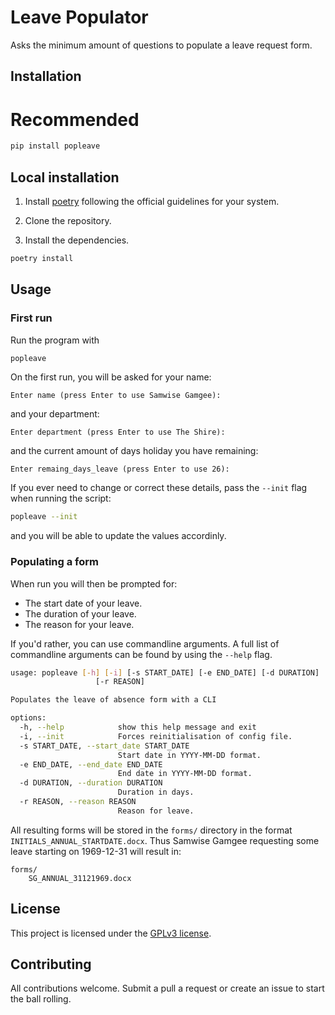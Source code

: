 # Leave Populator

Asks the minimum amount of questions to populate a leave request form.

## Installation

# Recommended

```sh
pip install popleave
```

## Local installation

1. Install [poetry](https://python-poetry.org/docs/#installation) following the official guidelines for your system.

2. Clone the repository.

3. Install the dependencies.

```sh
poetry install
```

## Usage

### First run

Run the program with

```sh
popleave
```

On the first run, you will be asked for your name:

```
Enter name (press Enter to use Samwise Gamgee): 
```

and your department:

```
Enter department (press Enter to use The Shire):
```

and the current amount of days holiday you have remaining:

```
Enter remaing_days_leave (press Enter to use 26):
```

If you ever need to change or correct these details, pass the `--init` flag when running the script:

```sh
popleave --init
```
and you will be able to update the values accordinly.

### Populating a form

When run you will then be prompted for:

- The start date of your leave.
- The duration of your leave.
- The reason for your leave.

If you'd rather, you can use commandline arguments.
A full list of commandline arguments can be found by using the `--help` flag.

```sh
usage: popleave [-h] [-i] [-s START_DATE] [-e END_DATE] [-d DURATION]
                   [-r REASON]

Populates the leave of absence form with a CLI

options:
  -h, --help            show this help message and exit
  -i, --init            Forces reinitialisation of config file.
  -s START_DATE, --start_date START_DATE
                        Start date in YYYY-MM-DD format.
  -e END_DATE, --end_date END_DATE
                        End date in YYYY-MM-DD format.
  -d DURATION, --duration DURATION
                        Duration in days.
  -r REASON, --reason REASON
                        Reason for leave.
```

All resulting forms will be stored in the `forms/` directory in the format `INITIALS_ANNUAL_STARTDATE.docx`.
Thus Samwise Gamgee requesting some leave starting on 1969-12-31 will result in:
```
forms/
    SG_ANNUAL_31121969.docx
```

## License

This project is licensed under the [GPLv3 license](LICENSE).

## Contributing

All contributions welcome. Submit a pull a request or create an issue to start the ball rolling.
